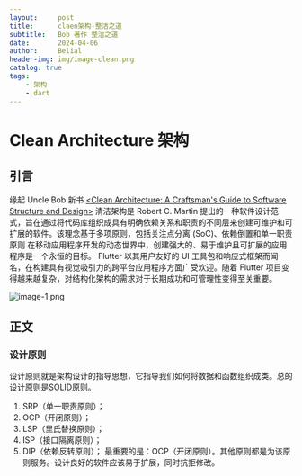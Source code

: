 ```yaml
---
layout:     post
title:      claen架构-整洁之道
subtitle:   Bob 著作 整洁之道
date:       2024-04-06
author:     Belial
header-img: img/image-clean.png
catalog: true
tags:
    - 架构
    - dart
---
```


# Clean Architecture 架构

## 引言
缘起 Uncle Bob 新书 [<Clean Architecture: A Craftsman's Guide to Software Structure and Design>](https://geekdaxue.co/read/Clean-Architecture-zh/docs-README.md) 
清洁架构是 Robert C. Martin 提出的一种软件设计范式，旨在通过将代码库组织成具有明确依赖关系和职责的不同层来创建可维护和可扩展的软件。该理念基于多项原则，包括关注点分离 (SoC)、依赖倒置和单一职责原则
在移动应用程序开发的动态世界中，创建强大的、易于维护且可扩展的应用程序是一个永恒的目标。 Flutter 以其用户友好的 UI 工具包和响应式框架而闻名，在构建具有视觉吸引力的跨平台应用程序方面广受欢迎。随着 Flutter 项目变得越来越复杂，对结构化架构的需求对于长期成功和可管理性变得至关重要。

![image-1.png](https://s2.loli.net/2024/04/06/odeifTB7LRkAlYM.png)

## 正文

### 设计原则

设计原则就是架构设计的指导思想，它指导我们如何将数据和函数组织成类。总的设计原则是SOLID原则。
1. SRP（单一职责原则）；
2. OCP（开闭原则）；
3. LSP（里氏替换原则）；
4. ISP（接口隔离原则）；
5. DIP（依赖反转原则）；
最重要的是：OCP（开闭原则）。其他原则都是为该原则服务。设计良好的软件应该易于扩展，同时抗拒修改。
